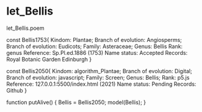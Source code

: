 # let_Bellis
let_Bellis.poem

const Bellis1753{
    Kindom: Plantae;
    Branch of evolution: Angiosperms; 
    Branch of evolution: Eudicots;
    Family: Asteraceae;
    Genus: Bellis
    Rank: genus
    Reference: Sp.Pl.ed.1886 (1753)
    Name status: Accepted
    Records: Royal Botanic Garden Edinburgh
}

const Bellis2050{
    Kindom: algorithm_Plantae;
    Branch of evolution: Digital; 
    Branch of evolution: javascript; 
    Family: Screen;
    Genus: Bellis;
    Rank: p5.js
    Reference: 127.0.0.1:5500/index.html (2021)
    Name status: Pending
    Records: Github 
}

function putAlive() {
    Bellis = Bellis2050;
    model(Bellis);
  }
